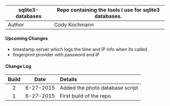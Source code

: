 
|sqlite3-databases|Repo containing the tools I use for sqlite3 databases.|
|---|---|
|Author|Cody Kochmann|

#### Upcoming Changes

- timestamp server which logs the time and IP info when its called.
- fingerprint provider with password and IP

#### Change Log

| Build |   Date    |                 Details                 |
|:-----:|:---------:|:--------------------------------------- |
|   2   | 6-27-2015 | Added the photo database script         |
|   1   | 6-27-2015 | First build of the repo                 |

